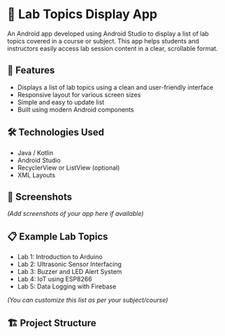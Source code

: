 # 📘 Lab Topics Display App

An Android app developed using Android Studio to display a list of lab topics covered in a course or subject. This app helps students and instructors easily access lab session content in a clear, scrollable format.

## 🎯 Features

- Displays a list of lab topics using a clean and user-friendly interface
- Responsive layout for various screen sizes
- Simple and easy to update list
- Built using modern Android components

## 🛠️ Technologies Used

- Java / Kotlin
- Android Studio
- RecyclerView or ListView (optional)
- XML Layouts

## 📱 Screenshots

*(Add screenshots of your app here if available)*

## 📋 Example Lab Topics

- Lab 1: Introduction to Arduino
- Lab 2: Ultrasonic Sensor Interfacing
- Lab 3: Buzzer and LED Alert System
- Lab 4: IoT using ESP8266
- Lab 5: Data Logging with Firebase

*(You can customize this list as per your subject/course)*

## 🏗️ Project Structure

